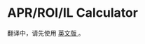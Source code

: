 # APR/ROI/IL Calculator

&#x20;翻译中，请先使用 [英文版 ](https://docs.pancakeswap.finance/products/yield-farming/apr-roi-il-calculator)。
